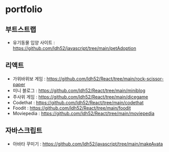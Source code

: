 # portfolio
## 부트스트랩 
- 유기동물 입양 사이트 : https://github.com/ldh52/javascript/tree/main/petAdoption
## 리액트
- 가위바위보 게임 : https://github.com/ldh52/React/tree/main/rock-scissor-paper
- 미니 블로그 : https://github.com/ldh52/React/tree/main/miniblog
- 주사위 게임 : https://github.com/ldh52/React/tree/main/dicegame
- Codethat : https://github.com/ldh52/React/tree/main/codethat
- Foodit : https://github.com/ldh52/React/tree/main/foodit
- Moviepedia : https://github.com/ldh52/React/tree/main/moviepedia
## 자바스크립트
- 아바타 꾸미기 : https://github.com/ldh52/javascript/tree/main/makeAvata
